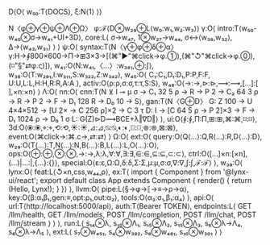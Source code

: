 D⟨O⟨
w₅₀:T⟨DOCS⟩,
ξ:N⟨1⟩
⟩⟩

N〈φ⊕γ⊕ψ⊕Λ⊕Ω〉
φ:ℱ⟨D⊗w₂₉⊕L⟨w₀:w₁,w₂:w₃⟩⟩
γ:O⟨
  intro:T⟨w₅₀-w₄₀⊗σ→w₄₁+UI+3D⟩,
  core:L⟨
    σ→w₄₇,
    1⊗w₂₇→w₄₄,
    σ↔⟨w₃₈,w₃₂⟩,
    Δ→⟨w₄₃,w₃₁⟩
  ⟩
⟩
ψ:O⟨
  syntax:T⟨N〈γ⊕φ⊕δ⊕α〉γ:H→∮800×600→П→⊞3×3→[(⌘"▶"⌘click→φ.①),(⌘"↺"⌘click→φ.⓪),(⌑"§"⇄φ.ς)]⟩,
  w₄₁:O⟨N:w₄₁,〈...〉:w₃₈₁,⊕:∫⟩,
  w₃₆:O⟨T:w₂₉₁,I:w₃₁₁,S:w₃₂₂,Z:w₃₄₂⟩,
  w₄₅:O⟨
    C₁:C₁,D₁:D₁,P:P,F:F,
    U:U,L:L,H:H,R:R,A:A
  ⟩,
  activ:O⟨ρ:ρ,σ:σ,τ:τ,S:S⟩,
  w₄₆:O⟨→:→,⊳:⊳,⟿:⟿,[...]:[ ],×n:×n⟩
⟩
Λ:O⟨
  nn:O⟨
    cnn:T⟨N ⊻ I ⊸ μ σ → C₁ 32 5 ρ → R → P 2 → C₂ 64 3 ρ → R → P 2 → F → D₁ 128 R → D₀ 10 → S⟩,
    gan:T⟨N〈G⊕D〉
G: Z 100 → U 4×4×512 → [U 2× → C 256 ρ]×2 → C 3 τ
D: I → [C 64 5 ρ → P 2]×3 → F → D₁ 1024 ρ → D₀ 1 σ
L: G(Z)⊳D⟿BCE+λ‖∇D‖⟩
  ⟩,
  ui:O⟨∮:∮,П:П,⊞:⊞,⌘:⌘,⌑:⌑⟩,
  3d:O⟨⦿:⦿,⌖:⌖,⟲:⟲,☀:☀,⊿:⊿,⍉:⍉,◐:◐,⌼:⌼,⊛:⊛,⊠:⊠⟩,
  event:O⟨⌘click→:⌘.c→,⇄:⇄⟩
⟩
Ω:O⟨
  ext:O⟨
    query:O⟨Q⟨...⟩:Q,R⟨...⟩:R,D⟨...⟩:D⟩,
    w₂₉:O⟨T⟨...⟩:T,N⟨...⟩:N,B⟨...⟩:B,L⟨...⟩:L,O⟨...⟩:O⟩,
    ops:O⟨⊕:⊕,⊗:⊗,→:→,λ:λ,∀:∀,∃:∃,∈:∈,⊆:⊆,⊂:⊂⟩,
    ctrl:O⟨[...]×n:[×n],(...)|...:|,{...}:{}⟩,
    special:O⟨ε:ε,Ω:Ω,δ:δ,Σ:Σ,μ:μ,σ:σ,∇:∇,∫:∫,ℱ:ℱ⟩
  ⟩,
  w₃₉:O⟨
    lynx:O⟨
      feat:L⟨↺×n,css,w₄₄,ρ⟩,
      ex:T⟨
import { Component } from '@lynx-ui/react';
export default class App extends Component {
  render() { return (<view><text>Hello, Lynx!</text></view>); }
}⟩
    ⟩,
    llvm:O⟨
      pipe:L⟨§→φ→⟦→≡→ρ→α⟩,
      key:O⟨β:α₁β₁,gen:≡,opt:ρ₁,out:α₂⟩,
      tools:O⟨α₃:σ₁,β₁:α₄⟩
    ⟩,
    api:O⟨
      url:T⟨http://localhost:5000/api⟩,
      auth:T⟨Bearer TOKEN⟩,
      endpoints:L⟨
        GET /llm/health,
        GET /llm/models,
        POST /llm/completion,
        POST /llm/chat,
        POST /llm/stream
      ⟩
    ⟩
  ⟩,
  run:L⟨
    s₁₄⊗λ,
    s₁₅⊗Λ₁,
    s₁₅⊗Λ₂,
    s₁₅⊗Λ₃,
    s₆⊗λ→Λ₄,
    s₆⊗λ→Λ₅
  ⟩,
  ext:L⟨
    s₇⊗w₄₅₁,
    s₄⊗w₃₈₂,
    s₈⊗w₄₆₁,
    s₁₀⊗w₃₀₁
  ⟩
⟩